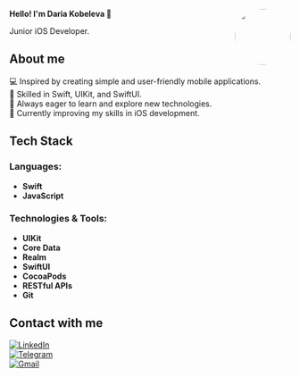 <p align="left">
  <strong>Hello! I'm Daria Kobeleva 👋</strong>
  <img src="https://github.com/user-attachments/assets/6db73eb2-41f4-45d3-8b2d-859319a18673" width="100" align="right" style="border-radius: 50%; margin-left: 10px;">
</p>

<p align="left">
 Junior iOS Developer.
</p>

## About me

💻 Inspired by creating simple and user-friendly mobile applications.  
📱 Skilled in Swift, UIKit, and SwiftUI.  
🚀 Always eager to learn and explore new technologies.  
🌱 Currently improving my skills in iOS development.

## Tech Stack

### Languages:
- **Swift**
- **JavaScript**

### Technologies & Tools:
- **UIKit**  
- **Core Data**  
- **Realm**  
- **SwiftUI**  
- **CocoaPods**  
- **RESTful APIs**  
- **Git**



## Contact with me

[![LinkedIn](https://img.shields.io/badge/LinkedIn-0077B5?style=for-the-badge&logo=linkedin&logoColor=white)](https://www.linkedin.com/in/daria-kobeleva)  
[![Telegram](https://img.shields.io/badge/Telegram-2CA5E0?style=for-the-badge&logo=telegram&logoColor=white)](https://t.me/KobelevaDaria)  
[![Gmail](https://img.shields.io/badge/Gmail-D14836?style=for-the-badge&logo=gmail&logoColor=white)](mailto:daria.kobeleva.dev@gmail.com)



